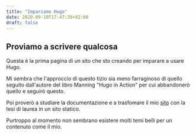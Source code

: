 ```yaml
---
title: "Impariamo Hugo"
date: 2020-09-10T17:47:39+02:00
draft: false
---
```


## Proviamo a scrivere qualcosa

Questa è la prima pagina di un sito che sto creando per imparare a usare Hugo.

Mi sembra che l'approccio di questo tizio sia meno farraginoso di quello seguito dall'autore del libro Manning "Hugo in Action" per cui abbandonerò quello e seguirò questo.

Poi proverò a studiare la documentazione e a trasfomare il mio [sito](https://chierotti.it/kircher/tesi) con la tesi di laurea in un sito statico.

Purtroppo al momento non sembrano esistere molti temi belli per un contenuto come il mio.
